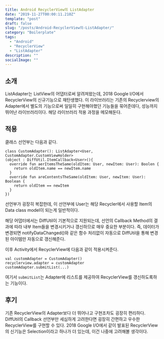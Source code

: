 ```yaml
---
title: Android RecyclerView의 ListAdapter
date: "2019-11-27T00:00:11.210Z"
template: "post"
draft: false
slug: "/posts/Android-RecyclerView의-ListAdapter/"
category: "Boilerplate"
tags:
  - "Android"
  - "RecyclerView"
  - "ListAdapter"
description: ""
socialImage: ""
---
```


## 소개

ListAdapter는 ListView의 어댑터로써 알려져왔는데, 2018 Google I/O에서 RecyclerView의 신규기능으로 재탄생했다. 이 라이브러리는 기존의 Recyclerview의 Adapter에서 별도의 기능으로써 일일히 구현해야했던 기능들을 묶어준데다, 성능까지 뛰어난 라이브러리이다. 해당 라이브러리 적용 과정을 메모해둔다.

## 적용

클래스 선언부는 다음과 같다.

```
class CustomAdapter(): ListAdapter<User, CustomAdapter.CustomViewHolder>
(object : DiffUtil.ItemCallback<User>(){
  override fun aerItemsTheSame(oldItem: User, newItem: User): Boolen {
    return oldItem.name == newItem.name
  }
  override fun areContentsTheSame(oldItem: User, newItem: User): Boolean {
    return oldItem == newItem
  }
})
```

선언부가 굉장히 복잡한데, 이 선언부에 User는 해당 Recycler에서 사용할 Item의 Data class model이 되는게 일반적이다.

해당 어댑터에서는 DiffUtil이 기본적으로 지원되는데, 선언의 Callback Method의 결과에 따라 내부 Item들을 변경시키거나 갱신하므로 매우 중요한 부분이다.
즉, 데이터가 변경되면 notifyDataChanged()와 같은 함수 처리없이 자동으로 DiffUtil을 통해 변경된 아이템만 자동으로 갱신해준다.

이후 Activity에서 RecyclerView에 다음과 같이 적용시켜준다.

```
val customAdapter = CustomAdapter()
recyclerview.adapter = customAdapter
customAdapter.submitList(...)
```

여기서 `submitList`는 Adapter에 리스트를 제공하여 RecyclerView를 갱신하도록하는 기능이다.

## 후기

기존 RecyclerView의 Adapter보다 더 뛰어나고 구현조차도 굉장히 편리하다. DiffUtil의 Callback 선언부만 세심하게 고려한다면 굉장히 간편하고 우수한 RecyclerView를 구현할 수 있다. 2018 Google I/O에서 같이 발표된 RecyclerView의 신기능은 Selection이라고 하나가 더 있는데, 이건 나중에 고려해볼 생각이다.
